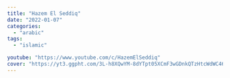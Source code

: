 ```yaml
---
title: "Hazem El Seddiq"
date: "2022-01-07"
categories:
  - "arabic"
tags:
  - "islamic"

youtube: "https://www.youtube.com/c/HazemElSeddiq"
cover: "https://yt3.ggpht.com/3L-h8XQwYM-8dYTpt05XCmF3wGDnkQTzHtcWdWC469dglfF8G-FAAXBhEs0_mDg0NiCbMeYQ=s88-c-k-c0x00ffffff-no-rj"
---
```

